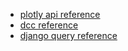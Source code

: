 * [plotly api reference](https://plotly.com/python-api-reference/)
* [dcc reference](https://dash.plotly.com/dash-core-components)
* [django query reference](https://docs.djangoproject.com/en/3.1/ref/models/expressions/)
